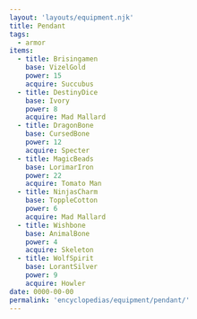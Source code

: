 ```yaml
---
layout: 'layouts/equipment.njk'
title: Pendant
tags:
  - armor
items:
  - title: Brisingamen
    base: VizelGold
    power: 15
    acquire: Succubus
  - title: DestinyDice
    base: Ivory
    power: 8
    acquire: Mad Mallard
  - title: DragonBone
    base: CursedBone
    power: 12
    acquire: Specter
  - title: MagicBeads
    base: LorimarIron
    power: 22
    acquire: Tomato Man
  - title: NinjasCharm
    base: ToppleCotton
    power: 6
    acquire: Mad Mallard
  - title: Wishbone
    base: AnimalBone
    power: 4
    acquire: Skeleton
  - title: WolfSpirit
    base: LorantSilver
    power: 9
    acquire: Howler
date: 0000-00-00
permalink: 'encyclopedias/equipment/pendant/'
---
```

